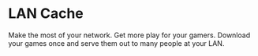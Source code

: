 # LAN Cache

Make the most of your network. Get more play for your gamers. Download your games once and serve them out to many people at your LAN.

